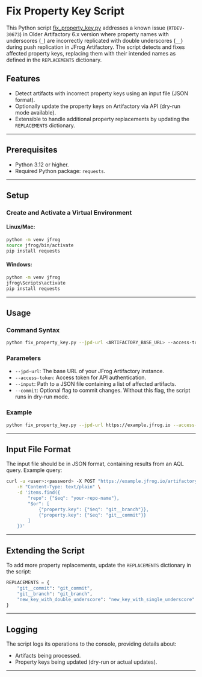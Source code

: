 
# Fix Property Key Script

This Python script [fix_property_key.py](fix_property_key.py) addresses a known issue (`RTDEV-30673`) in Older Artifactory 6.x version  where property names with underscores (`_`) are incorrectly replicated with double underscores (`__`) during push replication in JFrog Artifactory. The script detects and fixes affected property keys, replacing them with their intended names as defined in the `REPLACEMENTS` dictionary.

## Features

- Detect artifacts with incorrect property keys using an input file (JSON format).
- Optionally update the property keys on Artifactory via API (dry-run mode available).
- Extensible to handle additional property replacements by updating the `REPLACEMENTS` dictionary.

---

## Prerequisites

- Python 3.12 or higher.
- Required Python package: `requests`.

---

## Setup

### Create and Activate a Virtual Environment

#### Linux/Mac:
```bash
python -m venv jfrog
source jfrog/bin/activate
pip install requests
```

#### Windows:
```cmd
python -m venv jfrog
jfrog\Scripts\activate
pip install requests
```

---

## Usage

### Command Syntax
```bash
python fix_property_key.py --jpd-url <ARTIFACTORY_BASE_URL> --access-token <ACCESS_TOKEN> --input <INPUT_FILE> [--commit]
```

### Parameters
- `--jpd-url`: The base URL of your JFrog Artifactory instance.
- `--access-token`: Access token for API authentication.
- `--input`: Path to a JSON file containing a list of affected artifacts.
- `--commit`: Optional flag to commit changes. Without this flag, the script runs in dry-run mode.

### Example
```bash
python fix_property_key.py --jpd-url https://example.jfrog.io --access-token abc123 --input artifacts.json --commit
```

---

## Input File Format

The input file should be in JSON format, containing results from an AQL query. Example query:

```bash
curl -u <user>:<password> -X POST "https://example.jfrog.io/artifactory/api/search/aql" \
    -H "Content-Type: text/plain" \
    -d 'items.find({
        "repo": {"$eq": "your-repo-name"},
        "$or": [
            {"property.key": {"$eq": "git__branch"}},
            {"property.key": {"$eq": "git__commit"}}
        ]
    })'
```

---

## Extending the Script

To add more property replacements, update the `REPLACEMENTS` dictionary in the script:

```python
REPLACEMENTS = {
    "git__commit": "git_commit",
    "git__branch": "git_branch",
    "new_key_with_double_underscore": "new_key_with_single_underscore"
}
```

---

## Logging

The script logs its operations to the console, providing details about:
- Artifacts being processed.
- Property keys being updated (dry-run or actual updates).

---

